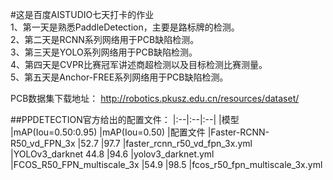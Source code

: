 #这是百度AISTUDIO七天打卡的作业  
1、第一天是熟悉PaddleDetection，主要是路标牌的检测。  
2、第二天是RCNN系列网络用于PCB缺陷检测。  
3、第三天是YOLO系列网络用于PCB缺陷检测。  
4、第四天是CVPR比赛冠军讲述商超检测以及目标检测比赛测量。  
5、第五天是Anchor-FREE系列网络用于PCB缺陷检测。  


PCB数据集下载地址：
http://robotics.pkusz.edu.cn/resources/dataset/

##PPDETECTION官方给出的配置文件：
|:--|:--|:--|
|模型	|mAP(Iou=0.50:0.95)	|mAP(Iou=0.50)	|配置文件
|Faster-RCNN-R50_vd_FPN_3x	|52.7	|97.7	|faster_rcnn_r50_vd_fpn_3x.yml
|YOLOv3_darknet	44.8	|94.6	|yolov3_darknet.yml
|FCOS_R50_FPN_multiscale_3x	|54.9	|98.5	|fcos_r50_fpn_multiscale_3x.yml



